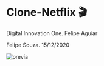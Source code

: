 # Clone-Netflix 🎬
Digital Innovation One. Felipe Aguiar

Felipe Souza. 15/12/2020





![previa](C:\clone-netflix\netflix-clone\img\previa.gif)